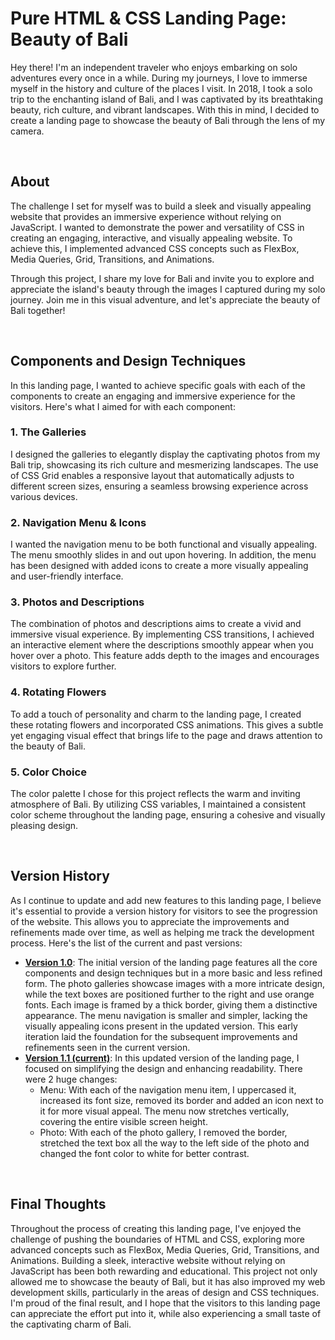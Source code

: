 # Pure HTML & CSS Landing Page: Beauty of Bali

Hey there! I'm an independent traveler who enjoys embarking on solo adventures every once in a while. During my journeys, I love to immerse myself in the history and culture of the places I visit. In 2018, I took a solo trip to the enchanting island of Bali, and I was captivated by its breathtaking beauty, rich culture, and vibrant landscapes. With this in mind, I decided to create a landing page to showcase the beauty of Bali through the lens of my camera.

<br/>

<h2>About</h2>
The challenge I set for myself was to build a sleek and visually appealing website that provides an immersive experience without relying on JavaScript. I wanted to demonstrate the power and versatility of CSS in creating an engaging, interactive, and visually appealing website. To achieve this, I implemented advanced CSS concepts such as FlexBox, Media Queries, Grid, Transitions, and Animations.

Through this project, I share my love for Bali and invite you to explore and appreciate the island's beauty through the images I captured during my solo journey. Join me in this visual adventure, and let's appreciate the beauty of Bali together!

<br/>

<h2>Components and Design Techniques</h2>

In this landing page, I wanted to achieve specific goals with each of the components to create an engaging and immersive experience for the visitors. Here's what I aimed for with each component:

<h3>1. The Galleries</h3>

I designed the galleries to elegantly display the captivating photos from my Bali trip, showcasing its rich culture and mesmerizing landscapes. The use of CSS Grid enables a responsive layout that automatically adjusts to different screen sizes, ensuring a seamless browsing experience across various devices.

<h3>2. Navigation Menu & Icons</h3>

I wanted the navigation menu to be both functional and visually appealing. The menu smoothly slides in and out upon hovering. In addition, the menu has been designed with added icons to create a more visually appealing and user-friendly interface.

<h3>3. Photos and Descriptions</h3>

The combination of photos and descriptions aims to create a vivid and immersive visual experience. By implementing CSS transitions, I achieved an interactive element where the descriptions smoothly appear when you hover over a photo. This feature adds depth to the images and encourages visitors to explore further.

<h3>4. Rotating Flowers</h3>

To add a touch of personality and charm to the landing page, I created these rotating flowers and incorporated CSS animations. This gives a subtle yet engaging visual effect that brings life to the page and draws attention to the beauty of Bali. 

<h3>5. Color Choice</h3>

The color palette I chose for this project reflects the warm and inviting atmosphere of Bali. By utilizing CSS variables, I maintained a consistent color scheme throughout the landing page, ensuring a cohesive and visually pleasing design.

<br/>
<h2>Version History</h2>

As I continue to update and add new features to this landing page, I believe it's essential to provide a version history for visitors to see the progression of the website. This allows you to appreciate the improvements and refinements made over time, as well as helping me track the development process. Here's the list of the current and past versions:
* <strong><a href="">Version 1.0</a></strong>: The initial version of the landing page features all the core components and design techniques but in a more basic and less refined form. The photo galleries showcase images with a more intricate design, while the text boxes are positioned further to the right and use orange fonts. Each image is framed by a thick border, giving them a distinctive appearance. The menu navigation is smaller and simpler, lacking the visually appealing icons present in the updated version. This early iteration laid the foundation for the subsequent improvements and refinements seen in the current version.
* <strong><a href="">Version 1.1 (current)</a></strong>: In this updated version of the landing page, I focused on simplifying the design and enhancing readability. There were 2 huge changes: 
  * Menu: With each of the navigation menu item, I uppercased it, increased its font size, removed its border and added an icon next to it for more visual appeal. The menu now stretches vertically, covering the entire visible screen height.
  * Photo: With each of the photo gallery, I removed the border, stretched the text box all the way to the left side of the photo and changed the font color to white for better contrast.

<br/>
<h2>Final Thoughts</h2>

Throughout the process of creating this landing page, I've enjoyed the challenge of pushing the boundaries of HTML and CSS, exploring more advanced concepts such as FlexBox, Media Queries, Grid, Transitions, and Animations. Building a sleek, interactive website without relying on JavaScript has been both rewarding and educational. This project not only allowed me to showcase the beauty of Bali, but it has also improved my web development skills, particularly in the areas of design and CSS techniques. I'm proud of the final result, and I hope that the visitors to this landing page can appreciate the effort put into it, while also experiencing a small taste of the captivating charm of Bali.








